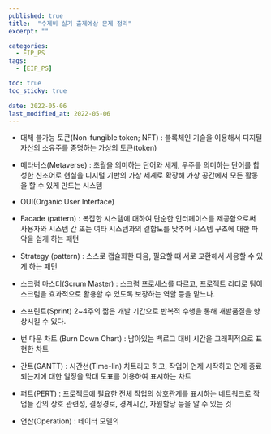 ```yaml
---
published: true
title:  "수제비 실기 출제예상 문제 정리"
excerpt: ""

categories:
  - EIP_PS
tags:
  - [EIP_PS]

toc: true
toc_sticky: true
 
date: 2022-05-06
last_modified_at: 2022-05-06
---
```


- 대체 불가능 토큰(Non-fungible token; NFT) : 블록체인 기술을 이용해서 디지털 자산의 소유주를 증명하는 가상의 토큰(token)

- 메타버스(Metaverse) : 초월을 의미하는 단어와 세계, 우주를 의미하는 단어를 합성한 신조어로 현실을 디지털 기반의 가상 세계로 확장해 가상 공간에서 모든 활동을 할 수 있게 만드는 시스템

- OUI(Organic User Interface)

- Facade (pattern) : 복잡한 시스템에 대하여 단순한 인터페이스를 제공함으로써 사용자와 시스템 간 또는 여타 시스템과의 결합도를 낮추어 시스템 구조에 대한 파악을 쉽게 하는 패턴

- Strategy (pattern) : 스스로 캡슐화한 다음, 필요할 떄 서로 교환해서 사용할 수 있게 하는 패턴

- 스크럼 마스터(Scrum Master) : 스크럼 프로세스를 따르고, 프로젝트 리더로 팀이 스크럼을 효과적으로 활용할 수 있도록 보장하는 역할 등을 맡느나.

- 스프린트(Sprint) 2~4주의 짧은 개발 기간으로 반복적 수행을 통해 개발품질을 향상시킬 수 있다.

- 번 다운 차트 (Burn Down Chart) : 남아있는 백로그 대비 시간을 그래픽적으로 표현한 차트

- 간트(GANTT) : 시간선(Time-lin) 차트라고 하고, 작업이 언제 시작하고 언제 종료되는지에 대한 일정을 막대 도표를 이용하여 표시하는 차트

- 퍼트(PERT) : 프로젝트에 필요한 전체 작업의 상호관계를 표시하는 네트워크로 작업들 간의 상호 관련성, 결정경로, 경계시간, 자원할당 등을 알 수 있는 것

- 연산(Operation) : 데이터 모델의 